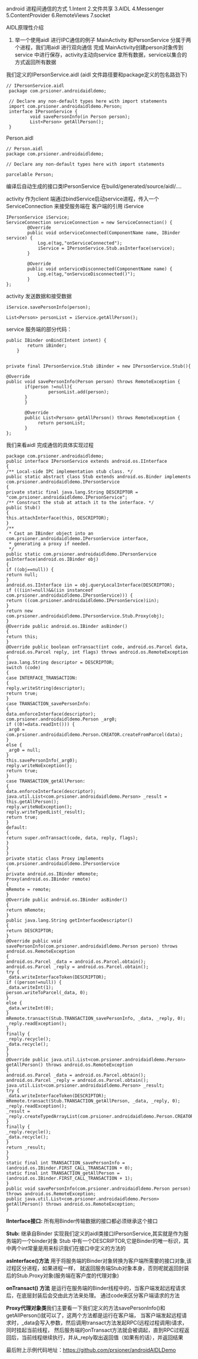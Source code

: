 android 进程间通信的方式
1.Intent
2.文件共享
3.AIDL
4.Messenger
5.ContentProvider
6.RemoteViews
7.socket



AIDL原理性介绍
1. 举一个使用aidl 进行IPC通信的例子
MainActivity 和PersonService 分属于两个进程，我们用aidl 进行双向通信
完成 MainActivity创建person对象传到service 中进行保存，activity主动向service
拿所有数据，service以集合的方式返回所有数据
   
我们定义的IPersonService.aidl (aidl 文件路径要和package定义的包名路劲下)

    // IPersonService.aidl
     package com.prsioner.androidaidldemo;
     
     // Declare any non-default types here with import statements
     import com.prsioner.androidaidldemo.Person;
     interface IPersonService {
             void savePersonInfo(in Person person);
             List<Person> getAllPerson();
     }
     
Person.aidl

    // Person.aidl
    package com.prsioner.androidaidldemo;
    
    // Declare any non-default types here with import statements
    
    parcelable Person;
 
编译后自动生成的接口类IPersonService 在build/generated/source/aidl/....    
  
activity 作为client 端通过bindService启动service进程，传入一个ServiceConnection 来接受服务端在
客户端的引用 iService

    IPersonService iService;
    ServiceConnection serviceConnection = new ServiceConnection() {
            @Override
            public void onServiceConnected(ComponentName name, IBinder service) {
                Log.e(tag,"onServiceConnected");
                iService = IPersonService.Stub.asInterface(service);
            }
    
            @Override
            public void onServiceDisconnected(ComponentName name) {
                Log.e(tag,"onServiceDisconnected()");
            }
    };
    
activity 发送数据和接受数据

    iService.savePersonInfo(person);

    List<Person> personList = iService.getAllPerson();
    
    
service 服务端的部分代码：
    
    public IBinder onBind(Intent intent) {
            return iBinder;
        }
    
    
    private final IPersonService.Stub iBinder = new IPersonService.Stub(){
    
    @Override
    public void savePersonInfo(Person person) throws RemoteException {
           if(person !=null){
                    personList.add(person);
           }
           }
    
           @Override
           public List<Person> getAllPerson() throws RemoteException {
                return personList;
           }
    };
    
    
我们来看aidl 完成通信的具体实现过程
    
    package com.prsioner.androidaidldemo;
    public interface IPersonService extends android.os.IInterface
    {
    /** Local-side IPC implementation stub class. */
    public static abstract class Stub extends android.os.Binder implements com.prsioner.androidaidldemo.IPersonService
    {
    private static final java.lang.String DESCRIPTOR = "com.prsioner.androidaidldemo.IPersonService";
    /** Construct the stub at attach it to the interface. */
    public Stub()
    {
    this.attachInterface(this, DESCRIPTOR);
    }
    /**
     * Cast an IBinder object into an com.prsioner.androidaidldemo.IPersonService interface,
     * generating a proxy if needed.
     */
    public static com.prsioner.androidaidldemo.IPersonService asInterface(android.os.IBinder obj)
    {
    if ((obj==null)) {
    return null;
    }
    android.os.IInterface iin = obj.queryLocalInterface(DESCRIPTOR);
    if (((iin!=null)&&(iin instanceof com.prsioner.androidaidldemo.IPersonService))) {
    return ((com.prsioner.androidaidldemo.IPersonService)iin);
    }
    return new com.prsioner.androidaidldemo.IPersonService.Stub.Proxy(obj);
    }
    @Override public android.os.IBinder asBinder()
    {
    return this;
    }
    @Override public boolean onTransact(int code, android.os.Parcel data, android.os.Parcel reply, int flags) throws android.os.RemoteException
    {
    java.lang.String descriptor = DESCRIPTOR;
    switch (code)
    {
    case INTERFACE_TRANSACTION:
    {
    reply.writeString(descriptor);
    return true;
    }
    case TRANSACTION_savePersonInfo:
    {
    data.enforceInterface(descriptor);
    com.prsioner.androidaidldemo.Person _arg0;
    if ((0!=data.readInt())) {
    _arg0 = com.prsioner.androidaidldemo.Person.CREATOR.createFromParcel(data);
    }
    else {
    _arg0 = null;
    }
    this.savePersonInfo(_arg0);
    reply.writeNoException();
    return true;
    }
    case TRANSACTION_getAllPerson:
    {
    data.enforceInterface(descriptor);
    java.util.List<com.prsioner.androidaidldemo.Person> _result = this.getAllPerson();
    reply.writeNoException();
    reply.writeTypedList(_result);
    return true;
    }
    default:
    {
    return super.onTransact(code, data, reply, flags);
    }
    }
    }
    private static class Proxy implements com.prsioner.androidaidldemo.IPersonService
    {
    private android.os.IBinder mRemote;
    Proxy(android.os.IBinder remote)
    {
    mRemote = remote;
    }
    @Override public android.os.IBinder asBinder()
    {
    return mRemote;
    }
    public java.lang.String getInterfaceDescriptor()
    {
    return DESCRIPTOR;
    }
    @Override public void savePersonInfo(com.prsioner.androidaidldemo.Person person) throws android.os.RemoteException
    {
    android.os.Parcel _data = android.os.Parcel.obtain();
    android.os.Parcel _reply = android.os.Parcel.obtain();
    try {
    _data.writeInterfaceToken(DESCRIPTOR);
    if ((person!=null)) {
    _data.writeInt(1);
    person.writeToParcel(_data, 0);
    }
    else {
    _data.writeInt(0);
    }
    mRemote.transact(Stub.TRANSACTION_savePersonInfo, _data, _reply, 0);
    _reply.readException();
    }
    finally {
    _reply.recycle();
    _data.recycle();
    }
    }
    @Override public java.util.List<com.prsioner.androidaidldemo.Person> getAllPerson() throws android.os.RemoteException
    {
    android.os.Parcel _data = android.os.Parcel.obtain();
    android.os.Parcel _reply = android.os.Parcel.obtain();
    java.util.List<com.prsioner.androidaidldemo.Person> _result;
    try {
    _data.writeInterfaceToken(DESCRIPTOR);
    mRemote.transact(Stub.TRANSACTION_getAllPerson, _data, _reply, 0);
    _reply.readException();
    _result = _reply.createTypedArrayList(com.prsioner.androidaidldemo.Person.CREATOR);
    }
    finally {
    _reply.recycle();
    _data.recycle();
    }
    return _result;
    }
    }
    static final int TRANSACTION_savePersonInfo = (android.os.IBinder.FIRST_CALL_TRANSACTION + 0);
    static final int TRANSACTION_getAllPerson = (android.os.IBinder.FIRST_CALL_TRANSACTION + 1);
    }
    public void savePersonInfo(com.prsioner.androidaidldemo.Person person) throws android.os.RemoteException;
    public java.util.List<com.prsioner.androidaidldemo.Person> getAllPerson() throws android.os.RemoteException;
    }
    
    
**IInterface接口:** 所有用Binder传输数据的接口都必须继承这个接口

**Stub:** 继承自Binder 实现我们定义的aidl类接口IPersonService,其实就是作为服务端的一个binder对象
Stub 中有一个DESCRIPTOR,它是Binder的唯一标识，其中两个int常量是用来标识我们在接口中定义的方法的
    
**asInterface()方法** 用于将服务端的Binder对象转换为客户端所需要的接口对象,该过程区分进程，如果进程一样，
就返回服务端Stub对象本身，否则呢就返回封装后的Stub.Proxy对象(服务端在客户度的代理对象)

**onTransact() 方法** 是运行在服务端的Binder线程中的，当客户端发起远程请求后，在底层封装后会交由此方法来处理。
通过code来区分客户端请求的方法   

**Proxy代理对象类**我们主要看一下我们定义的方法savePersonInfo()和getAllPerson()就可以了，这两个方法都是运行在客户端，
当客户端发起远程请求时，_data会写入参数，然后调用transact方法发起RPC(远程过程调用)请求，同时挂起当前线程，
然后服务端的onTransact方法就会被调起，直到RPC过程返回后，当前线程继续执行，并从_reply取出返回值（如果有的话），并返回结果
    
    
最后附上示例代码地址：https://github.com/prsioner/androidAIDLDemo    
    
    
    
    
    
    
    
    
    
    
    
    
    
    
    
    
    
    
    
        